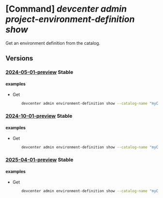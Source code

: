 # [Command] _devcenter admin project-environment-definition show_

Get an environment definition from the catalog.

## Versions

### [2024-05-01-preview](/Resources/mgmt-plane/L3N1YnNjcmlwdGlvbnMve30vcmVzb3VyY2Vncm91cHMve30vcHJvdmlkZXJzL21pY3Jvc29mdC5kZXZjZW50ZXIvcHJvamVjdHMve30vY2F0YWxvZ3Mve30vZW52aXJvbm1lbnRkZWZpbml0aW9ucy97fQ==/2024-05-01-preview.xml) **Stable**

<!-- mgmt-plane /subscriptions/{}/resourcegroups/{}/providers/microsoft.devcenter/projects/{}/catalogs/{}/environmentdefinitions/{} 2024-05-01-preview -->

#### examples

- Get
    ```bash
        devcenter admin environment-definition show --catalog-name "myCatalog" --project "ContosoProject" --environment-definition-name "myEnvironmentDefinition" --resource-group "rg1"
    ```

### [2024-10-01-preview](/Resources/mgmt-plane/L3N1YnNjcmlwdGlvbnMve30vcmVzb3VyY2Vncm91cHMve30vcHJvdmlkZXJzL21pY3Jvc29mdC5kZXZjZW50ZXIvcHJvamVjdHMve30vY2F0YWxvZ3Mve30vZW52aXJvbm1lbnRkZWZpbml0aW9ucy97fQ==/2024-10-01-preview.xml) **Stable**

<!-- mgmt-plane /subscriptions/{}/resourcegroups/{}/providers/microsoft.devcenter/projects/{}/catalogs/{}/environmentdefinitions/{} 2024-10-01-preview -->

#### examples

- Get
    ```bash
        devcenter admin environment-definition show --catalog-name "myCatalog" --project "ContosoProject" --environment-definition-name "myEnvironmentDefinition" --resource-group "rg1"
    ```

### [2025-04-01-preview](/Resources/mgmt-plane/L3N1YnNjcmlwdGlvbnMve30vcmVzb3VyY2Vncm91cHMve30vcHJvdmlkZXJzL21pY3Jvc29mdC5kZXZjZW50ZXIvcHJvamVjdHMve30vY2F0YWxvZ3Mve30vZW52aXJvbm1lbnRkZWZpbml0aW9ucy97fQ==/2025-04-01-preview.xml) **Stable**

<!-- mgmt-plane /subscriptions/{}/resourcegroups/{}/providers/microsoft.devcenter/projects/{}/catalogs/{}/environmentdefinitions/{} 2025-04-01-preview -->

#### examples

- Get
    ```bash
        devcenter admin environment-definition show --catalog-name "myCatalog" --project "ContosoProject" --environment-definition-name "myEnvironmentDefinition" --resource-group "rg1"
    ```
